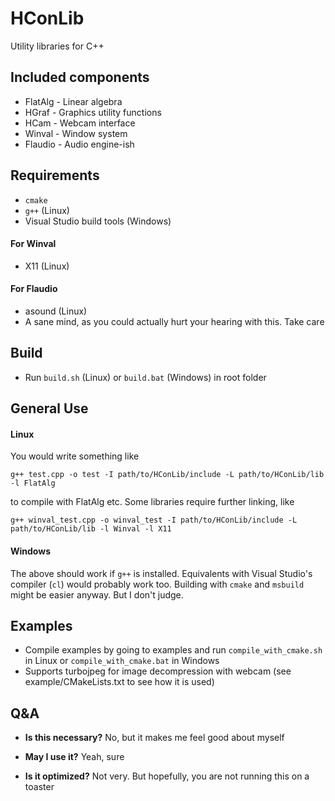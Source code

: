 # HConLib
Utility libraries for C++

## Included components
* FlatAlg - Linear algebra
* HGraf - Graphics utility functions
* HCam - Webcam interface
* Winval - Window system
* Flaudio - Audio engine-ish

## Requirements

* `cmake`
* `g++` (Linux)
* Visual Studio build tools (Windows)

#### For Winval

* X11 (Linux)

#### For Flaudio

* asound (Linux)
* A sane mind, as you could actually hurt your hearing with this. Take care

## Build

* Run `build.sh` (Linux) or `build.bat` (Windows) in root folder

## General Use

#### Linux

You would write something like

`g++ test.cpp -o test -I path/to/HConLib/include -L path/to/HConLib/lib -l FlatAlg`

to compile with FlatAlg etc. Some libraries require further linking, like

`g++ winval_test.cpp -o winval_test -I path/to/HConLib/include -L path/to/HConLib/lib -l Winval -l X11`


#### Windows

The above should work if  `g++` is installed. Equivalents with Visual Studio's compiler (`cl`) would probably work too. Building with `cmake` and `msbuild` might be easier anyway. But I don't judge.

## Examples

* Compile examples by going to examples and run `compile_with_cmake.sh` in Linux or `compile_with_cmake.bat` in Windows
* Supports turbojpeg for image decompression with webcam (see example/CMakeLists.txt to see how it is used)

## Q&A

* **Is this necessary?**
  No, but it makes me feel good about myself

* **May I use it?**
  Yeah, sure

* **Is it optimized?**
  Not very. But hopefully, you are not running this on a toaster
